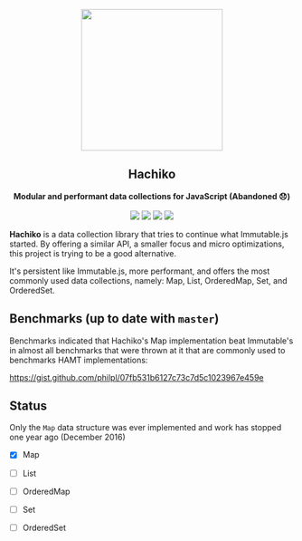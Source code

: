 <p align="center"><img src="https://raw.githubusercontent.com/philpl/hachiko/master/docs/logo.gif" width=250></p>
<h2 align="center">Hachiko</h2>
<p align="center">
<strong>Modular and performant data collections for JavaScript (Abandoned 😞)</strong>
<br><br>
<a href="https://travis-ci.org/philpl/hachiko"><img src="https://img.shields.io/travis/philpl/hachiko/master.svg"></a>
<a href="https://coveralls.io/github/philpl/hachiko"><img src="https://img.shields.io/coveralls/philpl/hachiko/master.svg"></a>
<a href="https://npmjs.com/package/hachiko"><img src="https://img.shields.io/npm/dm/hachiko.svg"></a>
<a href="https://npmjs.com/package/hachiko"><img src="https://img.shields.io/npm/v/hachiko.svg"></a>
</p>

**Hachiko** is a data collection library that tries to continue what Immutable.js started.
By offering a similar API, a smaller focus and micro optimizations, this project is trying
to be a good alternative.

It's persistent like Immutable.js, more performant, and offers the most commonly used
data collections, namely: Map, List, OrderedMap, Set, and OrderedSet.

## Benchmarks (up to date with `master`)

Benchmarks indicated that Hachiko's Map implementation beat Immutable's in almost all benchmarks that were thrown at it that
are commonly used to benchmarks HAMT implementations:

https://gist.github.com/philpl/07fb531b6127c73c7d5c1023967e459e

## Status

Only the `Map` data structure was ever implemented and work has stopped one year ago (December 2016)

- [x] Map
- [ ] List
- [ ] OrderedMap
- [ ] Set
- [ ] OrderedSet

